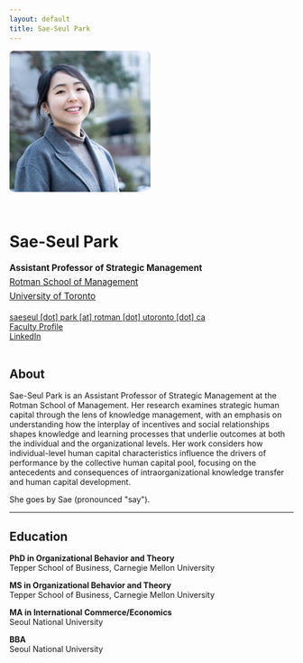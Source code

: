 ```yaml
---
layout: default
title: Sae-Seul Park
---
```


<div style="display: flex; gap: 2rem; align-items: flex-start; margin-bottom: 2rem; flex-wrap: wrap;">
  <img src="saeseulpark.jpg" alt="Sae-Seul Park" style="width: 250px; border-radius: 8px;">
  <div style="flex: 1; min-width: 300px;">
    <h1>Sae-Seul Park</h1>
    <p style="font-size: 1.1em; line-height: 1.6;">
      <strong>Assistant Professor of Strategic Management</strong><br>
      <a href="https://www.rotman.utoronto.ca/">Rotman School of Management</a><br>
      <a href="https://www.utoronto.ca/">University of Toronto</a>
    </p>
    <p>
      <a href="mailto:saeseul.park@rotman.utoronto.ca">saeseul [dot] park [at] rotman [dot] utoronto [dot] ca</a><br>
      <!-- <a href="https://apps.rotman.utoronto.ca/rDrive/?CVmottkevi">CV (PDF)</a><br> -->
      <a href="https://discover.research.utoronto.ca/52890-saeseul-park">Faculty Profile</a><br>
      <a href="https://www.linkedin.com/in/sae-park/">LinkedIn</a>
    </p>
  </div>
</div>

## About

Sae-Seul Park is an Assistant Professor of Strategic Management at the Rotman School of Management. Her research examines strategic human capital through the lens of knowledge management, with an emphasis on understanding how the interplay of incentives and social relationships shapes knowledge and learning processes that underlie outcomes at both the individual and the organizational levels. Her work considers how individual-level human capital characteristics influence the drivers of performance by the collective human capital pool, focusing on the antecedents and consequences of intraorganizational knowledge transfer and human capital development.

She goes by Sae (pronounced "say").

<!-- --- -->

<!-- ## Research

**Peer-Reviewed Publications and Papers Under Review**
- How Individual Regulators Contribute to the (Under)Performance of Regulatory Firms: Evidence from Microdata
(w/ Oliver Hahl & Sunkee Lee). _Revise & Resubmit_ at _Strategic Management Journal_.
  - Nominated for Best Conference Paper Prize and Best Research Methods Prize at the _SMS Annual Conference_ (2021)

- The Mechanisms and Components of Knowledge Transfer within Organizations. (w/ Linda Argote, Jerry Guo & Oliver Hahl). (2022). _Organization Science, 33_(3), 1232–1249.

  
**Works in Progress**
- How Performance Incentives Impact Networks, Content, and Utilization of Shared Knowledge: Evidence from Digital Trace Data. **_Job Market Paper._**
  - Finalist for Best Paper Award (Strategic Human Capital IG) and nominated for Best Conference Paper Prize and Best PhD Paper Prize at the _SMS Annual Conference_ (2022)

- Are Knowledge Sharing and Learning Tradeoffs? Linking Performance Incentives with Digital Information Systems Usage. _Working Paper._

- Efforting Like a Pro: How Individual Agents React to Industry Crises (w/ Oliver Hahl). _Working Paper._

- Biting the Hand That Feeds? How Organizational Training Influences Productivity and Labor Market Mobility in a Developing Country. _Field Experiment in Progress._


---

## Teaching

**Instructor**

* Negotiation and Conflict Resolution
   * Spring 2021 full semester course (enrollment: 32) 
   * Selected anonymous student remarks: 
      * _Professor Park was not only extremely knowledgeable but also passionate about making sure that we got the most out of her class. I really appreciated the well-structured lessons and helpful feedback from her. Plus, Professor Park is very friendly and approachable!_
      * _I had a lot of fun in this course, though the requirements were a bit demanding. The professor's energy was infectious. She kept us engaged even though things were online and it was a morning class._
      * _Professor Park genuinely cares about students. She is willing to work with you and to listen to your ideas._
 
**Guest Lecturer**
* Seminar in Organizational Theory (PhD)
* Organizational Behavior (UG)

**Teaching Assistant**

* Seminar in Organizational Theory (PhD)
* Corporate Strategy (MBA)
* Managing Organizations and Networks (MBA)
* Statistical Decision Making (MBA)
* Organizational Design and Implementation (MS)
* Managing Across Cultures (UG) -->

---

## Education

**PhD in Organizational Behavior and Theory** \
Tepper School of Business, Carnegie Mellon University

**MS in Organizational Behavior and Theory** \
Tepper School of Business, Carnegie Mellon University

**MA in International Commerce/Economics** \
Seoul National University

**BBA** \
Seoul National University
